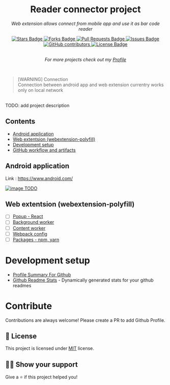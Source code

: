 <h1 align="center">Reader connector project</h1>
<p align="center">
  <i>Web extension allows connect from mobile app and use it as bar code reader</i>
</p>
<div align="center">
  <a href="https://github.com/davidvancl/reader-connector/stargazers">
    <img src="https://img.shields.io/github/stars/davidvancl/reader-connector" alt="Stars Badge"/>
  </a>
  <a href="https://github.com/davidvancl/reader-connector/network/members">
    <img src="https://img.shields.io/github/forks/davidvancl/reader-connector" alt="Forks Badge"/>
  </a>
  <a href="https://github.com/davidvancl/reader-connector/pulls">
    <img src="https://img.shields.io/github/issues-pr/davidvancl/reader-connector" alt="Pull Requests Badge"/>
  </a>
  <a href="https://github.com/davidvancl/reader-connector/issues">
    <img src="https://img.shields.io/github/issues/davidvancl/reader-connector" alt="Issues Badge"/>
  </a>
  <a href="https://github.com/davidvancl/reader-connector/graphs/contributors">
    <img alt="GitHub contributors" src="https://img.shields.io/github/contributors/davidvancl/reader-connector?color=2b9348">
  </a>
  <a href="https://github.com/davidvancl/reader-connector/blob/master/LICENSE">
    <img src="https://img.shields.io/github/license/davidvancl/reader-connector?color=2b9348" alt="License Badge"/>
  </a>
</div>
<br>
<p align="center">
  <i>For more projects check out my <a href="https://github.com/davidvancl">Profile</a>
  </i>
</p>
<br>

> [WARNING] Connection  
> Connection between android app and web extension currentry works only on local network

<br>
TODO: add project description

## Contents

- [Android application](#android-application)
- [Web extentsion (webextension-polyfill)](#web-extension)
- [Development setup](#dev-container-setup)
- [GitHub workflow and artifacts](#github-workflow-artifacts)

## Android application

Link : https://www.android.com/

<a href="">
  <img src="" alt="image TODO" />
</a>

## Web extentsion (webextension-polyfill)

- [ ] [Popup - React](popup)
- [ ] [Background worker](background)
- [ ] [Content worker](conetnt)
- [ ] [Webpack config](webpack)
- [ ] [Packages - npm, yarn](packages)

# Development setup

- [Profile Summary For Github](https://profile-summary-for-github.com/search)
- [Github Readme Stats](https://github.com/anuraghazra/github-readme-stats) - Dynamically generated stats for your github readmes

# Contribute

Contributions are always welcome! Please create a PR to add Github Profile.

## :pencil: License

This project is licensed under [MIT](https://opensource.org/licenses/MIT) license.

## :man_astronaut: Show your support

Give a ⭐️ if this project helped you!
